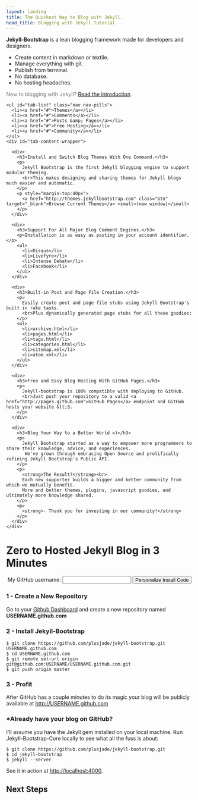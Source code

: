 ```yaml
---
layout: landing
title: The Quickest Way to Blog with Jekyll.
head_title: Blogging with Jekyll Tutorial
---
```


<div class="row">
  <div class="highlight-wrap span4">
    <p>
      <strong>Jekyll-Bootstrap</strong> is a lean blogging framework made for developers and designers.
      <ul>
        <li>Create content in markdown or textile.</li>
        <li>Manage everything with git.</li>
        <li>Publish from terminal.</li>
        <li>No database.</li>
        <li>No hosting headaches.</li>
      </ul>
    </p>
    <p style="color:#777">
      New to blogging with Jekyll? <a href="{{ site.categories.lessons.first.url }}" style="text-decoration:underline">Read the introduction</a>.
    </p>
  </div>
  <div class="span7 offset1">

    <ul id="tab-list" class="nav nav-pills">
      <li><a href="#">Themes</a></li>
      <li><a href="#">Comments</a></li>
      <li><a href="#">Posts &amp; Pages</a></li>
      <li><a href="#">Free Hosting</a></li>
      <li><a href="#">Community</a></li>
    </ul>
    <div id="tab-content-wrapper">
  
      <div>
        <h3>Install and Switch Blog Themes With One Command.</h3>
        <p>
          Jekyll Bootstrap is the first Jekyll blogging engine to support modular theming.
          <br>This makes designing and sharing themes for Jekyll blogs much easier and automatic.
        </p>
        <p style="margin-top:40px">
          <a href="http://themes.jekyllbootstrap.com" class="btn" target="_blank">Browse Current Themes</a> <small>(new window)</small>
        </p>
      </div>

      <div>
        <h3>Support For All Major Blog Comment Engines.</h3>
        <p>Installation is as easy as pasting in your account identifier.</p>
        <ul>
          <li>Disqus</li>
          <li>Livefyre</li>
          <li>Intense Debate</li>
          <li>Facebook</li>
        </ul>
      </div>

      <div>
        <h3>Built-in Post and Page File Creation.</h3>
        <p>
          Easily create post and page file stubs using Jekyll Bootstrap's built in rake tasks.
          <br>Plus dynamically generated page stubs for all these goodies:
        </p>
        <ul>
          <li>archive.html</li>
          <li>pages.html</li>
          <li>tags.html</li>
          <li>categories.html</li>
          <li>sitemap.xml</li>
          <li>atom.xml</li>
        </ul>
      </div>

      <div>
        <h3>Free and Easy Blog Hosting With GitHub Pages.</h3>
        <p>
          Jekyll-bootstrap is 100% compatible with deploying to GitHub.
          <br>Just push your repository to a valid <a href="http://pages.github.com">GitHub Pages</a> endpoint and GitHub hosts your website &lt;3.
        </p>
      </div>

      <div>
        <h3>Blog Your Way to a Better World =)</h3>
        <p>
          Jekyll Bootstrap started as a way to empower more programmers to share their knowledge, advice, and experiences.
           We've grown through embracing Open Source and prolifically refining Jekyll Bootstrap's Public API.
        </p>
        <p>
          <strong>The Result?</strong><br>
          Each new supporter builds a bigger and better community from which we mutually benefit. 
          More and better themes, plugins, javascript goodies, and ultimately more knowledge shared.
        </p>
        <p>
          <strong>- Thank you for investing in our community!</strong>
        </p>
      </div>
    </div>
    
  </div>
</div>

<h1 id="start-now">Zero to Hosted Jekyll Blog in 3 Minutes</h1>

<form action="#" id="generate_code" class="alert alert-block alert-warn form-inline" style="text-align:center; vertical-align:middle">
  <label>My GitHub username:</label> <input type="text" id="github_username"/> <button class="btn btn-success">Personalize Install Code</button>
</form>

### 1 - Create a New Repository

Go to your [Github Dashboard](https://github.com/) and create a new repository named <strong id="repo_name">USERNAME.github.com</strong>

### 2 - Install Jekyll-Bootstrap

    $ git clone https://github.com/plusjade/jekyll-bootstrap.git USERNAME.github.com
    $ cd USERNAME.github.com
    $ git remote set-url origin git@github.com:USERNAME/USERNAME.github.com.git
    $ git push origin master

### 3 - Profit

After GitHub has a couple minutes to do its magic your blog will be publicly available at 
<a href="http://USERNAME.github.com" id="blog_link">http://USERNAME.github.com</a>

### \*Already have your blog on GitHub?

I'll assume you have the Jekyll gem installed on your local machine.
Run Jekyll-Bootstrap-Core locally to see what all the fuss is about:

    $ git clone https://github.com/plusjade/jekyll-bootstrap.git
    $ cd jekyll-bootstrap
    $ jekyll --server

See it in action at [http://localhost:4000](http://localhost:4000).

## Next Steps

